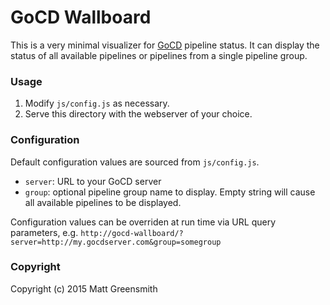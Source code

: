 # GoCD Wallboard

This is a very minimal visualizer for [GoCD](http://go.cd) pipeline status. It can display the status of all available pipelines or pipelines from a single pipeline group.

### Usage

1. Modify `js/config.js` as necessary.
2. Serve this directory with the webserver of your choice.

### Configuration

Default configuration values are sourced from `js/config.js`.

- `server`: URL to your GoCD server
- `group`: optional pipeline group name to display. Empty string will cause all available pipelines to be displayed.

Configuration values can be overriden at run time via URL query parameters, e.g. `http://gocd-wallboard/?server=http://my.gocdserver.com&group=somegroup`

### Copyright

Copyright (c) 2015 Matt Greensmith